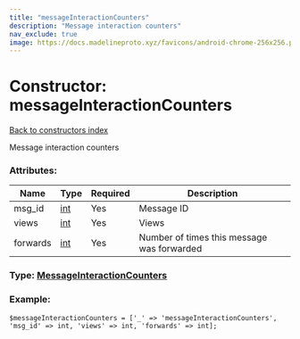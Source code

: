 ```yaml
---
title: "messageInteractionCounters"
description: "Message interaction counters"
nav_exclude: true
image: https://docs.madelineproto.xyz/favicons/android-chrome-256x256.png
---
```

# Constructor: messageInteractionCounters  
[Back to constructors index](/API_docs/constructors/index.html)



Message interaction counters

### Attributes:

| Name     |    Type       | Required | Description |
|----------|---------------|----------|-------------|
|msg\_id|[int](/API_docs/types/int.html) | Yes|Message ID|
|views|[int](/API_docs/types/int.html) | Yes|Views|
|forwards|[int](/API_docs/types/int.html) | Yes|Number of times this message was forwarded|



### Type: [MessageInteractionCounters](/API_docs/types/MessageInteractionCounters.html)


### Example:

```
$messageInteractionCounters = ['_' => 'messageInteractionCounters', 'msg_id' => int, 'views' => int, 'forwards' => int];
```  
